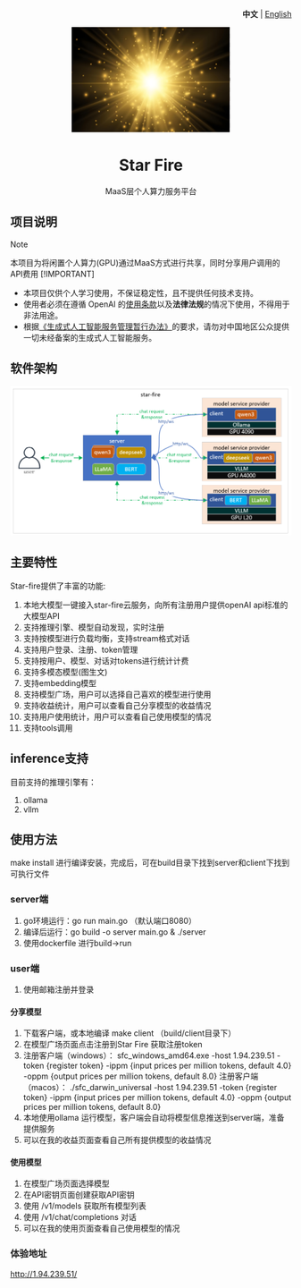 <p align="right">
   <strong>中文</strong> | <a href="./README.en.md">English</a>
</p>
<div align="center">

![start-fire](/unit/img/logo.png)

# Star Fire

MaaS层个人算力服务平台

</div>

## 项目说明

> [!NOTE]  
> 本项目为将闲置个人算力(GPU)通过MaaS方式进行共享，同时分享用户调用的API费用
> [!IMPORTANT]
> - 本项目仅供个人学习使用，不保证稳定性，且不提供任何技术支持。
> - 使用者必须在遵循 OpenAI 的[使用条款](https://openai.com/policies/terms-of-use)以及**法律法规**的情况下使用，不得用于非法用途。
> - 根据[《生成式人工智能服务管理暂行办法》](http://www.cac.gov.cn/2023-07/13/c_1690898327029107.htm)的要求，请勿对中国地区公众提供一切未经备案的生成式人工智能服务。

## 软件架构
![/unit/img/arch.png](unit/img/arch.png)

## 主要特性

Star-fire提供了丰富的功能:

1. 本地大模型一键接入star-fire云服务，向所有注册用户提供openAI api标准的大模型API
2. 支持推理引擎、模型自动发现，实时注册
3. 支持按模型进行负载均衡，支持stream格式对话
4. 支持用户登录、注册、token管理
5. 支持按用户、模型、对话对tokens进行统计计费
6. 支持多模态模型(图生文)
7. 支持embedding模型
8. 支持模型广场，用户可以选择自己喜欢的模型进行使用
9. 支持收益统计，用户可以查看自己分享模型的收益情况
10. 支持用户使用统计，用户可以查看自己使用模型的情况
11. 支持tools调用

## inference支持
目前支持的推理引擎有：
1. ollama
2. vllm 

## 使用方法

make install 进行编译安装，完成后，可在build目录下找到server和client下找到可执行文件

### server端

1. go环境运行：go run main.go （默认端口8080）
2. 编译后运行：go build -o server main.go & ./server
3. 使用dockerfile 进行build->run


### user端

1. 使用邮箱注册并登录

#### 分享模型
1. 下载客户端，或本地编译 make client （build/client目录下） 
2. 在模型广场页面点击注册到Star Fire 获取注册token
3. 注册客户端（windows）： sfc_windows_amd64.exe -host 1.94.239.51 -token {register token} -ippm {input prices per million tokens, default 4.0} -oppm {output prices per million tokens, default 8.0}
   注册客户端（macos）： ./sfc_darwin_universal -host 1.94.239.51 -token {register token} -ippm {input prices per million tokens, default 4.0} -oppm {output prices per million tokens, default 8.0}
4. 本地使用ollama 运行模型，客户端会自动将模型信息推送到server端，准备提供服务 
5. 可以在我的收益页面查看自己所有提供模型的收益情况

#### 使用模型
1. 在模型广场页面选择模型
2. 在API密钥页面创建获取API密钥 
3. 使用 /v1/models 获取所有模型列表
4. 使用 /v1/chat/completions 对话
5. 可以在我的使用页面查看自己使用模型的情况

### 体验地址
http://1.94.239.51/
